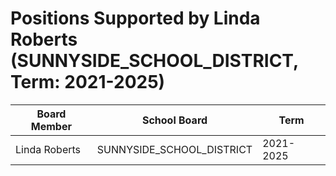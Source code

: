# Positions Supported by Linda Roberts (SUNNYSIDE_SCHOOL_DISTRICT, Term: 2021-2025)

| Board Member | School Board | Term |
|--------------|--------------|------|
| Linda Roberts | SUNNYSIDE_SCHOOL_DISTRICT | 2021-2025 |

